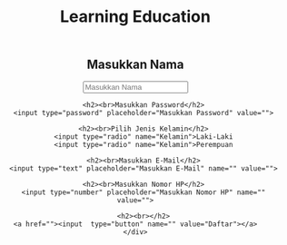 <html>
<center>
	<head>
		<meta charset="utf-8">
		<title>Lendu Login Form</title>
		<link rel="stylesheet" type="text/css" href="style.css">
	<body>
<div class="loginbox">
	<h1>Learning Education</h1>
	<div>
		<h2><br>Masukkan Nama</h2>
		<input type="text" placeholder="Masukkan Nama" name="" value="">

		<h2><br>Masukkan Password</h2>
		<input type="password" placeholder="Masukkan Password" value="">

		<h2><br>Pilih Jenis Kelamin</h2>
		<input type="radio" name="Kelamin">Laki-Laki
		<input type="radio" name="Kelamin">Perempuan

		<h2><br>Masukkan E-Mail</h2>
		<input type="text" placeholder="Masukkan E-Mail" name="" value="">
	
		<h2><br>Masukkan Nomor HP</h2>
		<input type="number" placeholder="Masukkan Nomor HP" name="" value="">

		<h2><br></h2>
	<a href=""><input  type="button" name="" value="Daftar"></a>
	</div>

</div>
	</body>
	</head>
</center>
